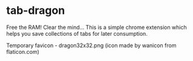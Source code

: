 # tab-dragon

Free the RAM! Clear the mind... This is a simple chrome extension which helps you save collections of tabs for later consumption.

Temporary favicon - dragon32x32.png (icon made by wanicon from flaticon.com)
